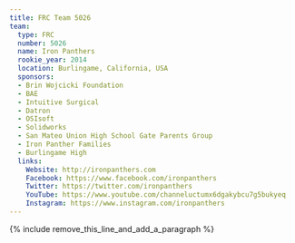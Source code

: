 ```yaml
---
title: FRC Team 5026
team:
  type: FRC
  number: 5026
  name: Iron Panthers
  rookie_year: 2014
  location: Burlingame, California, USA
  sponsors:
  - Brin Wojcicki Foundation
  - BAE
  - Intuitive Surgical
  - Datron
  - OSIsoft
  - Solidworks
  - San Mateo Union High School Gate Parents Group
  - Iron Panther Families
  - Burlingame High
  links:
    Website: http://ironpanthers.com
    Facebook: https://www.facebook.com/ironpanthers
    Twitter: https://twitter.com/ironpanthers
    YouTube: https://www.youtube.com/channeluctumx6dgakybcu7g5bukyeq
    Instagram: https://www.instagram.com/ironpanthers
---
```


{% include remove_this_line_and_add_a_paragraph %}